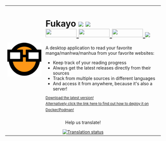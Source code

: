 <table>
  <tr>
    <td align="center">
      <img src="./buildResources/icon_256.png">
    </td>
    <td>
      <h1>
         Fukayo
        <img width="32" src="https://user-images.githubusercontent.com/26584973/205162228-da47dbdf-473b-4fe2-92c9-32a1a978e8b6.png">
        <img width="32" src="https://user-images.githubusercontent.com/26584973/205162072-a9d97b4f-ecb5-4261-8a5d-f791b7ef6a39.png">
        <br>
        <a href="https://patreon.com/fukayo">
          <img width="100" height="27" src="https://img.shields.io/badge/Patreon-F96854?style=for-the-badge&logo=patreon&logoColor=white">
        </a>
        <a href="https://github.com/sponsors/JiPaix">
          <img width="100" height="27" src="https://img.shields.io/badge/sponsor-30363D?style=for-the-badge&logo=GitHub-Sponsors&logoColor=#EA4AAA">
        </a>
        </a>
        <a href="https://www.paypal.com/donate/?hosted_button_id=XSVZRNFN95D8U">
          <img width="100" height="27" src="https://img.shields.io/badge/PayPal-00457C?style=for-the-badge&logo=paypal&logoColor=white">
        </a>
          <a href="https://discord.gg/PskMyueweJ">
            <img height="27" src="https://img.shields.io/badge/Discord-%235865F2.svg?style=for-the-badge&logo=discord&logoColor=white">
          </a>
      </h1>
      <p>A desktop application to read your favorite manga/manhwa/manhua from your favorite websites:</p>
      <ul>
        <li>Keep track of your reading progress</li>
        <li>Always get the latest releases directly from their sources</li>
        <li>Track from multiple sources in different languages</li>
        <li>And access it from anywhere, because it's also a server!</li>
      </ul>
      <sup>
        <a href="https://github.com/JiPaix/Fukayo/releases">
          Download the latest version!<br>
          <a href="INSTALL.md">
          Alternatively click the link here to find out how to deploy it on Docker/Podman!
          </a>
        </a>
    </td>
  </tr>
  <tr>
    <td colspan="2" align="center">
      <p align="center">Help us translate!</p>
      <a href="https://hosted.weblate.org/engage/fukayo/">
        <img src="https://hosted.weblate.org/widgets/fukayo/-/287x66-grey.png" alt="Translation status" />
      </a>
    </td>
  </tr>
</table>


